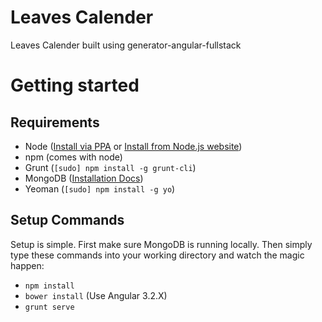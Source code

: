 Leaves Calender
=========

Leaves Calender built using generator-angular-fullstack

# Getting started

## Requirements
- Node ([Install via PPA](https://rtcamp.com/tutorials/nodejs/node-js-npm-install-ubuntu/) or [Install from Node.js website](http://nodejs.org))
- npm (comes with node)
- Grunt (`[sudo] npm install -g grunt-cli`)
- MongoDB ([Installation Docs](http://docs.mongodb.org/manual/installation/))
- Yeoman (`[sudo] npm install -g yo`)

## Setup Commands
Setup is simple. First make sure MongoDB is running locally. Then simply type these commands into your working directory and watch the magic happen:
- `npm install`
- `bower install` (Use Angular 3.2.X)
- `grunt serve`
